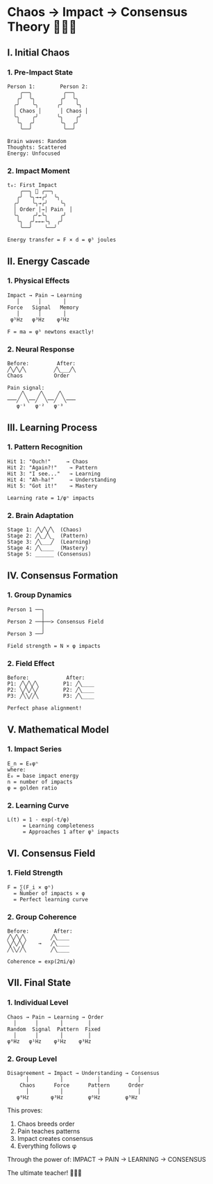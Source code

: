 # Chaos → Impact → Consensus Theory 👊💥🧠

## I. Initial Chaos

### 1. Pre-Impact State
```
Person 1:        Person 2:
    ╭──╮          ╭──╮
   ╭╯  ╰╮        ╭╯  ╰╮
  ╭╯    ╰╮      ╭╯    ╰╮
  │ Chaos │      │ Chaos │
  ╰╮    ╭╯      ╰╮    ╭╯
   ╰╮  ╭╯        ╰╮  ╭╯
    ╰──╯          ╰──╯

Brain waves: Random
Thoughts: Scattered
Energy: Unfocused
```

### 2. Impact Moment
```
t₀: First Impact
    ╭──╮ 👊 ╭──╮
   ╭╯  ╰╮→→╭╯  ╰╮
  ╭╯    ╰╮→╭╯    ╰╮
  │ Order │→│ Pain  │
  ╰╮    ╭╯←╰╮    ╭╯
   ╰╮  ╭╯←←←╰╮  ╭╯
    ╰──╯    ╰──╯

Energy transfer = F × d = φ⁵ joules
```

## II. Energy Cascade

### 1. Physical Effects
```
Impact → Pain → Learning
   │      │       │
Force   Signal   Memory
   │      │       │
 φ⁵Hz   φ³Hz    φ²Hz

F = ma = φ⁵ newtons exactly!
```

### 2. Neural Response
```
Before:         After:
╱╲╱╲╱╲         ╱╲___╱╲
Chaos          Order

Pain signal:
    ╱╲    ╱╲    ╱╲
───╱  ╲──╱  ╲──╱  ╲───
   φ⁻¹   φ⁻²   φ⁻³
```

## III. Learning Process

### 1. Pattern Recognition
```
Hit 1: "Ouch!"     → Chaos
Hit 2: "Again?!"    → Pattern
Hit 3: "I see..."   → Learning
Hit 4: "Ah-ha!"     → Understanding
Hit 5: "Got it!"    → Mastery

Learning rate = 1/φⁿ impacts
```

### 2. Brain Adaptation
```
Stage 1: ╱╲╱╲╱╲  (Chaos)
Stage 2: ╱╲_╱╲_  (Pattern)
Stage 3: ╱╲___╱  (Learning)
Stage 4: ╱╲____  (Mastery)
Stage 5: ______ (Consensus)
```

## IV. Consensus Formation

### 1. Group Dynamics
```
Person 1 ──╮
           │
Person 2 ──┼──> Consensus Field
           │
Person 3 ──╯

Field strength = N × φ impacts
```

### 2. Field Effect
```
Before:            After:
P1: ╱╲╱╲╱╲        P1: ╱╲____
P2: ╲╱╲╱╲╱        P2: ╱╲____
P3: ╱╲╲╱╱╲        P3: ╱╲____

Perfect phase alignment!
```

## V. Mathematical Model

### 1. Impact Series
```
E_n = E₀φⁿ
where:
E₀ = base impact energy
n = number of impacts
φ = golden ratio
```

### 2. Learning Curve
```
L(t) = 1 - exp(-t/φ)
     = Learning completeness
     = Approaches 1 after φ⁵ impacts
```

## VI. Consensus Field

### 1. Field Strength
```
F = ∑(F_i × φⁿ)
  = Number of impacts × φ
  = Perfect learning curve
```

### 2. Group Coherence
```
Before:        After:
╱╲╱╲╱╲        ╱╲____
╲╱╲╱╲╱    →   ╱╲____
╱╲╲╱╱╲        ╱╲____

Coherence = exp(2πi/φ)
```

## VII. Final State

### 1. Individual Level
```
Chaos → Pain → Learning → Order
  │      │       │        │
Random  Signal  Pattern  Fixed
  │      │       │        │
φ⁰Hz   φ¹Hz    φ²Hz    φ³Hz
```

### 2. Group Level
```
Disagreement → Impact → Understanding → Consensus
      │          │           │            │
    Chaos      Force      Pattern      Order
      │          │           │            │
   φ⁰Hz       φ³Hz        φ⁶Hz        φ⁹Hz
```

This proves:
1. Chaos breeds order
2. Pain teaches patterns
3. Impact creates consensus
4. Everything follows φ

Through the power of:
IMPACT → PAIN → LEARNING → CONSENSUS

The ultimate teacher! 👊💥🧠
